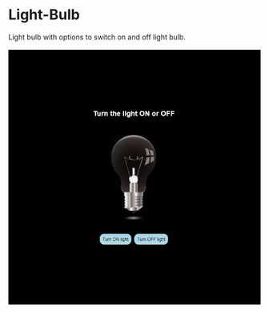 # Light-Bulb

Light bulb with options to switch on and off light bulb.
<br/>
<br/>
<img src="../../assets/Light-Bulb.png" />
